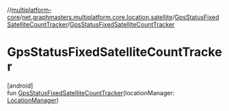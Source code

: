 //[multiplatform-core](../../../index.md)/[net.graphmasters.multiplatform.core.location.satellite](../index.md)/[GpsStatusFixedSatelliteCountTracker](index.md)/[GpsStatusFixedSatelliteCountTracker](-gps-status-fixed-satellite-count-tracker.md)

# GpsStatusFixedSatelliteCountTracker

[android]\
fun [GpsStatusFixedSatelliteCountTracker](-gps-status-fixed-satellite-count-tracker.md)(locationManager: [LocationManager](https://developer.android.com/reference/kotlin/android/location/LocationManager.html))
